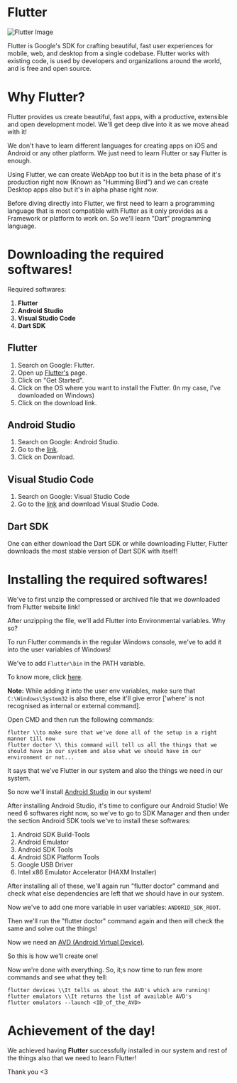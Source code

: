 # Flutter

![Flutter Image](https://flutter.dev/images/flutter-logo-sharing.png)

Flutter is Google's SDK for crafting beautiful, fast user experiences for mobile, web, and desktop from a single codebase. Flutter works with existing code, is used by developers and organizations around the world, and is free and open source.

# Why Flutter?

Flutter provides us create beautiful, fast apps, with a productive, extensible and open development model. We'll get deep dive into it as we move ahead with it!

We don't have to learn different languages for creating apps on iOS and Android or any other platform. We just need to learn Flutter or say Flutter is enough.

Using Flutter, we can create WebApp too but it is in the beta phase of it's production right now (Known as "Humming Bird") and we can create Desktop apps also but it's in alpha phase right now.

Before diving directly into Flutter, we first need to learn a programming language that is most compatible with Flutter as it only provides as a Framework or platform to work on. So we'll learn "Dart" programming language.

# Downloading the required softwares!

Required softwares:
1. **Flutter**
2. **Android Studio** 
3. **Visual Studio Code**
4. **Dart SDK**

## Flutter

1. Search on Google: Flutter.
2. Open up [Flutter's](https://flutter.dev/) page.
3. Click on "Get Started".
4. Click on the OS where you want to install the Flutter. (In my case, I've downloaded on Windows)
5. Click on the download link.

## Android Studio 

1. Search on Google: Android Studio.
2. Go to the [link](https://developer.android.com/studio).
3. Click on Download.

## Visual Studio Code

1. Search on Google: Visual Studio Code
2. Go to the [link](https://code.visualstudio.com/) and download Visual Studio Code.

## Dart SDK

One can either download the Dart SDK or while downloading Flutter, Flutter downloads the most stable version of Dart SDK with itself!

# Installing the required softwares!

We've to first unzip the compressed or archived file that we downloaded from Flutter website link!

After unzipping the file, we'll add Flutter into Environmental variables. Why so?

To run Flutter commands in the regular Windows console, we've to add it into the user variables of Windows!

We've to add ```Flutter\bin``` in the PATH variable.

To know more, click [here](https://flutter.dev/docs/get-started/install/windows).

**Note:** While adding it into the user env variables, make sure that ```C:\Windows\System32``` is also there, else it'll give error ['where' is not recognised as internal or external command].

Open CMD and then run the following commands:

```
flutter \\to make sure that we've done all of the setup in a right manner till now
flutter doctor \\ this command will tell us all the things that we should have in our system and also what we should have in our environment or not...
```

It says that we've Flutter in our system and also the things we need in our system.

So now we'll install [Android Studio](https://developer.android.com/studio/install) in our system!

After installing Android Studio, it's time to configure our Android Studio! We need 6 softwares right now, so we've to go to SDK Manager and then under the section Android SDK tools we've to install these softwares:

1. Android SDK Build-Tools
2. Android Emulator
3. Android SDK Tools
4. Android SDK Platform Tools
5. Google USB Driver 
6. Intel x86 Emulator Accelerator (HAXM Installer)

After installing all of these, we'll again run "flutter doctor" command and check what else dependencies are left that we should have in our system.

Now we've to add one more variable in user variables: ```ANDORID_SDK_ROOT```.

Then we'll run the "flutter doctor" command again and then will check the same and solve out the things!

Now we need an [AVD (Android Virtual Device)](https://developer.android.com/studio/run/managing-avds).

So this is how we'll create one!

Now we're done with everything. So, it;s now time to run few more commands and see what they tell:

```
flutter devices \\It tells us about the AVD's which are running!
flutter emulators \\It returns the list of available AVD's
flutter emulators --launch <ID_of_the_AVD>
```

# Achievement of the day!

We achieved having **Flutter** successfully installed in our system and rest of the things also that we need to learn Flutter! 

Thank you <3
